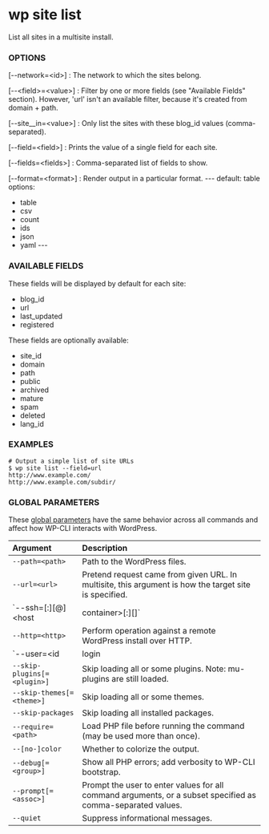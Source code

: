 # wp site list

List all sites in a multisite install.

### OPTIONS

[\--network=&lt;id&gt;]
: The network to which the sites belong.

[\--&lt;field&gt;=&lt;value&gt;]
: Filter by one or more fields (see "Available Fields" section). However,
'url' isn't an available filter, because it's created from domain + path.

[\--site__in=&lt;value&gt;]
: Only list the sites with these blog_id values (comma-separated).

[\--field=&lt;field&gt;]
: Prints the value of a single field for each site.

[\--fields=&lt;fields&gt;]
: Comma-separated list of fields to show.

[\--format=&lt;format&gt;]
: Render output in a particular format.
\---
default: table
options:
  - table
  - csv
  - count
  - ids
  - json
  - yaml
\---

### AVAILABLE FIELDS

These fields will be displayed by default for each site:

* blog_id
* url
* last_updated
* registered

These fields are optionally available:

* site_id
* domain
* path
* public
* archived
* mature
* spam
* deleted
* lang_id

### EXAMPLES

    # Output a simple list of site URLs
    $ wp site list --field=url
    http://www.example.com/
    http://www.example.com/subdir/

### GLOBAL PARAMETERS

These [global parameters](https://make.wordpress.org/cli/handbook/config/) have the same behavior across all commands and affect how WP-CLI interacts with WordPress.

| **Argument**    | **Description**              |
|:----------------|:-----------------------------|
| `--path=<path>` | Path to the WordPress files. |
| `--url=<url>` | Pretend request came from given URL. In multisite, this argument is how the target site is specified. |
| `--ssh=[<scheme>:][<user>@]<host|container>[:<port>][<path>]` | Perform operation against a remote server over SSH (or a container using scheme of "docker" or "docker-compose"). |
| `--http=<http>` | Perform operation against a remote WordPress install over HTTP. |
| `--user=<id|login|email>` | Set the WordPress user. |
| `--skip-plugins[=<plugin>]` | Skip loading all or some plugins. Note: mu-plugins are still loaded. |
| `--skip-themes[=<theme>]` | Skip loading all or some themes. |
| `--skip-packages` | Skip loading all installed packages. |
| `--require=<path>` | Load PHP file before running the command (may be used more than once). |
| `--[no-]color` | Whether to colorize the output. |
| `--debug[=<group>]` | Show all PHP errors; add verbosity to WP-CLI bootstrap. |
| `--prompt[=<assoc>]` | Prompt the user to enter values for all command arguments, or a subset specified as comma-separated values. |
| `--quiet` | Suppress informational messages. |
